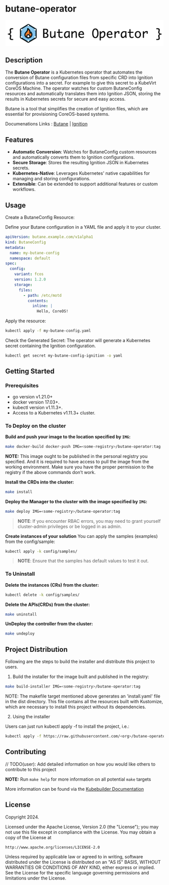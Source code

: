 # butane-operator
![](assets/title.png)

## Description

The **Butane Operator** is a Kubernetes operator that automates the conversion of Butane configuration files from specific CRD into Ignition configurations into a secret. For example to give this secret to a KubeVirt CoreOS Machine. 
The operator watches for custom ButaneConfig resources and automatically translates them into Ignition JSON, storing the results in Kubernetes secrets for secure and easy access.

Butane is a tool that simplifies the creation of Ignition files, which are essential for provisioning CoreOS-based systems. 

Documenations Links : [Butane](https://coreos.github.io/butane/) | [Ignition](https://coreos.github.io/ignition/)

## Features

- **Automatic Conversion**: Watches for ButaneConfig custom resources and automatically converts them to Ignition configurations.
- **Secure Storage**: Stores the resulting Ignition JSON in Kubernetes secrets.
- **Kubernetes-Native**: Leverages Kubernetes' native capabilities for managing and storing configurations.
- **Extensible**: Can be extended to support additional features or custom workflows.

## Usage

Create a ButaneConfig Resource:  

Define your Butane configuration in a YAML file and apply it to your cluster.
```yaml
apiVersion: butane.example.com/v1alpha1
kind: ButaneConfig
metadata:
  name: my-butane-config
  namespace: default
spec:
  config:
    variant: fcos
    version: 1.2.0
    storage:
      files:
        - path: /etc/motd
          contents:
            inline: |
              Hello, CoreOS!
````

Apply the resource:

```sh
kubectl apply -f my-butane-config.yaml
````

Check the Generated Secret:
The operator will generate a Kubernetes secret containing the Ignition configuration.

```sh
kubectl get secret my-butane-config-ignition -o yaml
```

## Getting Started

### Prerequisites
- go version v1.21.0+
- docker version 17.03+.
- kubectl version v1.11.3+.
- Access to a Kubernetes v1.11.3+ cluster.

### To Deploy on the cluster
**Build and push your image to the location specified by `IMG`:**

```sh
make docker-build docker-push IMG=<some-registry>/butane-operator:tag
```

**NOTE:** This image ought to be published in the personal registry you specified.
And it is required to have access to pull the image from the working environment.
Make sure you have the proper permission to the registry if the above commands don’t work.

**Install the CRDs into the cluster:**

```sh
make install
```

**Deploy the Manager to the cluster with the image specified by `IMG`:**

```sh
make deploy IMG=<some-registry>/butane-operator:tag
```

> **NOTE**: If you encounter RBAC errors, you may need to grant yourself cluster-admin
privileges or be logged in as admin.

**Create instances of your solution**
You can apply the samples (examples) from the config/sample:

```sh
kubectl apply -k config/samples/
```

>**NOTE**: Ensure that the samples has default values to test it out.

### To Uninstall
**Delete the instances (CRs) from the cluster:**

```sh
kubectl delete -k config/samples/
```

**Delete the APIs(CRDs) from the cluster:**

```sh
make uninstall
```

**UnDeploy the controller from the cluster:**

```sh
make undeploy
```

## Project Distribution

Following are the steps to build the installer and distribute this project to users.

1. Build the installer for the image built and published in the registry:

```sh
make build-installer IMG=<some-registry>/butane-operator:tag
```

NOTE: The makefile target mentioned above generates an 'install.yaml'
file in the dist directory. This file contains all the resources built
with Kustomize, which are necessary to install this project without
its dependencies.

2. Using the installer

Users can just run kubectl apply -f <URL for YAML BUNDLE> to install the project, i.e.:

```sh
kubectl apply -f https://raw.githubusercontent.com/<org>/butane-operator/<tag or branch>/dist/install.yaml
```

## Contributing
// TODO(user): Add detailed information on how you would like others to contribute to this project

**NOTE:** Run `make help` for more information on all potential `make` targets

More information can be found via the [Kubebuilder Documentation](https://book.kubebuilder.io/introduction.html)

## License

Copyright 2024.

Licensed under the Apache License, Version 2.0 (the "License");
you may not use this file except in compliance with the License.
You may obtain a copy of the License at

    http://www.apache.org/licenses/LICENSE-2.0

Unless required by applicable law or agreed to in writing, software
distributed under the License is distributed on an "AS IS" BASIS,
WITHOUT WARRANTIES OR CONDITIONS OF ANY KIND, either express or implied.
See the License for the specific language governing permissions and
limitations under the License.

